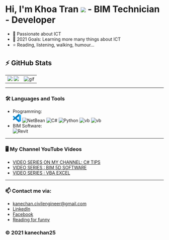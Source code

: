 # Hi, I'm Khoa Tran <img src="https://media.giphy.com/media/hvRJCLFzcasrR4ia7z/giphy.gif" width="25px"> - BIM Technician - Developer 


- 🔭 Passionate about ICT
- 💪 2021 Goals: Learning more many things about ICT
- ⭐ Reading, listening, walking, humour...

## :zap: GitHub Stats

<table>
<tr>
  <td width="50%">
    <img src="https://github-readme-stats.vercel.app/api?username=kanechan25&show_icons=true&hide=contribs,issues&hide_border=true" />
    <img src="https://github-readme-stats.vercel.app/api/top-langs/?username=kanechan25&layout=compact&show_icons=true&hide_border=true" />
  </td>
  <td width="50%"><img alt="gif" align="right" src="https://cdn.dribbble.com/users/1059583/screenshots/4171367/coding-freak.gif" /></td>
</tr>
<table>
  
---
  
### 🛠 Languages and Tools
- Programming:  
  <img alt="Visual Studio Code" width="26px" src="https://raw.githubusercontent.com/github/explore/80688e429a7d4ef2fca1e82350fe8e3517d3494d/topics/visual-studio-code/visual-studio-code.png" /> <img alt="NetBean" width="26px" src="https://upload.wikimedia.org/wikipedia/commons/thumb/9/98/Apache_NetBeans_Logo.svg/1200px-Apache_NetBeans_Logo.svg.png" /> <img alt="C#" width="30px" src="https://miro.medium.com/max/300/1*A_Hg7NPIoARg0RmdsVapqg.png" /> <img alt="Python" width="26px" src="https://upload.wikimedia.org/wikipedia/commons/thumb/0/0a/Python.svg/1200px-Python.svg.png" /> <img alt="vb" width="26px" src="https://upload.wikimedia.org/wikipedia/commons/thumb/4/40/VB.NET_Logo.svg/300px-VB.NET_Logo.svg.png" />  <img alt="vb" width="26px" src="https://community.chocolatey.org/content/packageimages/sqlserver2008r2express-engine.10.50.4000.20170521.svg" />
- BIM Software:   
  <img alt="Revit" width="26px" src="https://icons.iconarchive.com/icons/dakirby309/simply-styled/256/Autodesk-Revit-icon.png" /> 
---

### 🖥 My Channel YouTube Videos

<!-- YOUTUBE:START -->
- [VIDEO SERIES ON MY CHANNEL: C# TIPS](https://www.youtube.com/watch?v=IXaVxcmtZks&t=90s&ab_channel=BIMProgress)
- [VIDEO SERIES : BIM 5D SOFTWARE](https://www.youtube.com/playlist?list=PLJPnxfYoe9IqRw9Rt-lozInuOH0PVOBKR)
- [VIDEO SERIES : VBA EXCEL](https://www.youtube.com/playlist?list=PLJPnxfYoe9IruY9Pfd7gx1d4PIVPR3hxq)
<!-- YOUTUBE:END -->

---

### 📫 Contact me via:
- kanechan.civilengineer@gmail.com
- [LinkedIn](https://www.linkedin.com/in/kanechan2593/)
- [Facebook](https://www.facebook.com/khoa2425/)
- [Reading for funny](https://ngoatv.blogspot.com/)
### © 2021 kanechan25

